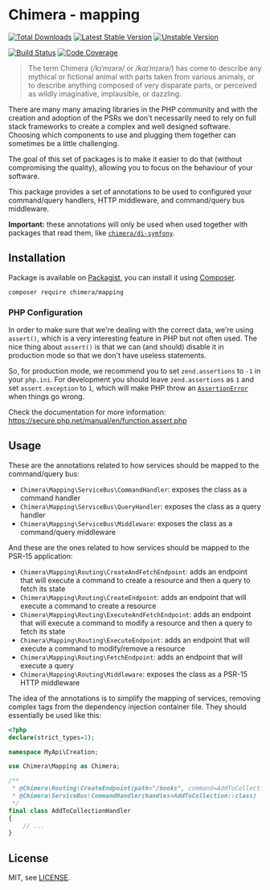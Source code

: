 # Chimera - mapping

[![Total Downloads]](https://packagist.org/packages/chimera/mapping)
[![Latest Stable Version]](https://packagist.org/packages/chimera/mapping)
[![Unstable Version]](https://packagist.org/packages/chimera/mapping)

[![Build Status]](https://github.com/chimeraphp/mapping/actions?query=workflow%3A%22PHPUnit%20Tests%22+branch%3Amaster)
[![Code Coverage]](https://codecov.io/gh/chimeraphp/mapping)

> The term Chimera (_/kɪˈmɪərə/_ or _/kaɪˈmɪərə/_) has come to describe any
mythical or fictional animal with parts taken from various animals, or to
describe anything composed of very disparate parts, or perceived as wildly
imaginative, implausible, or dazzling.

There are many many amazing libraries in the PHP community and with the creation
and adoption of the PSRs we don't necessarily need to rely on full stack
frameworks to create a complex and well designed software. Choosing which
components to use and plugging them together can sometimes be a little
challenging.

The goal of this set of packages is to make it easier to do that (without
compromising the quality), allowing you to focus on the behaviour of your
software.

This package provides a set of annotations to be used to configured your
command/query handlers, HTTP middleware, and command/query bus middleware.

**Important:** these annotations will only be used when used together with
packages that read them, like [`chimera/di-symfony`](https://github.com/chimeraphp/di-symfony).

## Installation

Package is available on [Packagist], you can install it using [Composer].

```shell
composer require chimera/mapping
```

### PHP Configuration

In order to make sure that we're dealing with the correct data, we're using `assert()`,
which is a very interesting feature in PHP but not often used. The nice thing
about `assert()` is that we can (and should) disable it in production mode so
that we don't have useless statements.

So, for production mode, we recommend you to set `zend.assertions` to `-1` in your `php.ini`.
For development you should leave `zend.assertions` as `1` and set `assert.exception` to `1`, which
will make PHP throw an [`AssertionError`](https://secure.php.net/manual/en/class.assertionerror.php)
when things go wrong.

Check the documentation for more information: https://secure.php.net/manual/en/function.assert.php

## Usage

These are the annotations related to how services should be mapped to the
command/query bus:

* `Chimera\Mapping\ServiceBus\CommandHandler`: exposes the class as
a command handler
* `Chimera\Mapping\ServiceBus\QueryHandler`: exposes the class as
a query handler
* `Chimera\Mapping\ServiceBus\Middleware`: exposes the class as
a command/query middleware

And these are the ones related to how services should be mapped to the
PSR-15 application:

* `Chimera\Mapping\Routing\CreateAndFetchEndpoint`: adds an endpoint
that will execute a command to create a resource and then a query to fetch
its state
* `Chimera\Mapping\Routing\CreateEndpoint`: adds an endpoint
that will execute a command to create a resource
* `Chimera\Mapping\Routing\ExecuteAndFetchEndpoint`: adds an endpoint
that will execute a command to modify a resource and then a query to fetch
its state
* `Chimera\Mapping\Routing\ExecuteEndpoint`: adds an endpoint
that will execute a command to modify/remove a resource
* `Chimera\Mapping\Routing\FetchEndpoint`: adds an endpoint
that will execute a query
* `Chimera\Mapping\Routing\Middleware`: exposes the class as
a PSR-15 HTTP middleware

The idea of the annotations is to simplify the mapping of services, removing
complex tags from the dependency injection container file. They should essentially
be used like this:

```php
<?php
declare(strict_types=1);

namespace MyApi\Creation;

use Chimera\Mapping as Chimera;

/**
 * @Chimera\Routing\CreateEndpoint(path="/books", command=AddToCollection::class, name="book.create", redirectTo="book.fetch_one")
 * @Chimera\ServiceBus\CommandHandler(handles=AddToCollection::class)
 */
final class AddToCollectionHandler
{
    // ...
}
```

## License

MIT, see [LICENSE].

[Total Downloads]: https://img.shields.io/packagist/dt/chimera/mapping.svg?style=flat-square
[Latest Stable Version]: https://img.shields.io/packagist/v/chimera/mapping.svg?style=flat-square
[Unstable Version]: https://img.shields.io/packagist/vpre/chimera/mapping.svg?style=flat-square
[Build Status]: https://img.shields.io/github/workflow/status/chimeraphp/mapping/PHPUnit%20tests/master?style=flat-square
[Code Coverage]: https://codecov.io/gh/chimeraphp/mapping/branch/master/graph/badge.svg
[Packagist]: http://packagist.org/packages/chimera/mapping
[Composer]: http://getcomposer.org
[LICENSE]: LICENSE
